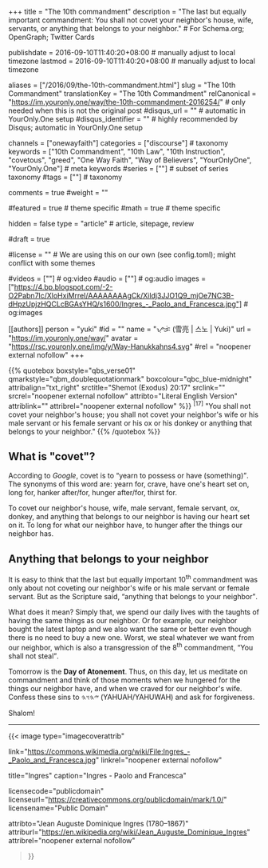 +++
title = "The 10th commandment"
description = "The last but equally important commandment: You shall not covet your neighbor's house, wife, servants, or anything that belongs to your neighbor."  # For Schema.org; OpenGraph; Twitter Cards

publishdate = 2016-09-10T11:40:20+08:00                          # manually adjust to local timezone
lastmod = 2016-09-10T11:40:20+08:00                          # manually adjust to local timezone

aliases = ["/2016/09/the-10th-commandment.html"]
slug = "The 10th Commandment"
translationKey = "The 10th Commandment"
relCanonical = "https://im.youronly.one/way/the-10th-commandment-2016254/"                           # only needed when this is not the original post
#disqus_url = ""                                                    # automatic in YourOnly.One setup
#disqus_identifier = ""                                             # highly recommended by Disqus; automatic in YourOnly.One setup

channels = ["onewayfaith"]
categories = ["discourse"]                           # taxonomy
keywords = ["10th Commandment", "10th Law", "10th Instruction", "covetous", "greed", "One Way Faith", "Way of Believers", "YourOnlyOne", "YourOnly.One"]                             # meta keywords
#series = [""]                               # subset of series taxonomy
#tags = [""]                                 # taxonomy

comments = true
#weight = ""

#featured = true                              # theme specific
#math = true                                  # theme specific

hidden = false
type = "article"                                                           # article, sitepage, review

#draft = true

#license = ""                                 # We are using this on our own (see config.toml); might conflict with some themes

#videos = [""]                                # og:video
#audio = [""]                                 # og:audio
images = ["https://4.bp.blogspot.com/-2-O2Pabn7lc/XloHxiMrreI/AAAAAAAAgCk/Xildj3JJO1Q9_mjOe7NC3B-dHpzUpjzHQCLcBGAsYHQ/s1600/Ingres_-_Paolo_and_Francesca.jpg"]    # og:images

[[authors]]
person = "yuki"
#id = ""
name = "ᜌᜓᜃᜒ (雪亮 | 스노 | Yuki)"
url = "https://im.youronly.one/way/"
avatar = "https://rsc.youronly.one/img/y/Way-Hanukkahns4.svg"
#rel = "noopener external nofollow"
+++

{{% quotebox boxstyle="qbs_verse01" qmarkstyle="qbm_doublequotationmark" boxcolour="qbc_blue-midnight" attribalign="txt_right" srctitle="Shemot (Exodus) 20:17" srclink="" srcrel="noopener external nofollow" attribto="Literal English Version" attriblink="" attribrel="noopener external nofollow" %}}
<sup>[17]</sup> "You shall not covet your neighbor's house; you shall not covet your neighbor's wife or his male servant or his female servant or his ox or his donkey or anything that belongs to your neighbor."
{{% /quotebox %}}

<!--more-->

## What is "covet"?

According to *Google*, covet is to <q>yearn to possess or have (something)</q>. The synonyms of this word are: yearn for, crave, have one's heart set on, long for, hanker after/for, hunger after/for, thirst for.

To covet our neighbor's house, wife, male servant, female servant, ox, donkey, and anything that belongs to our neighbor is having our heart set on it. To long for what our neighbor have, to hunger after the things our neighbor has.

## Anything that belongs to your neighbor

It is easy to think that the last but equally important 10<sup>th</sup> commandment was only about not coveting our neighbor's wife or his male servant or female servant. But as the Scripture said, <q>anything that belongs to your neighbor</q>.

What does it mean? Simply that, we spend our daily lives with the taughts of having the same things as our neighbor. Or for example, our neighbor bought the latest laptop and we also want the same or better even though there is no need to buy a new one. Worst, we steal whatever we want from our neighbor, which is also a transgression of the 8<sup>th</sup> commandment, <q>You shall not steal</q>.

Tomorrow is the **Day of Atonement**. Thus, on this day, let us meditate on commandment and think of those moments when we hungered for the things our neighbor have, and when we craved for our neighbor's wife. Confess these sins to <bdi dir="rtl" lang="hbo-Hebr">𐤉𐤄𐤅𐤄</bdi> (YAHUAH/YAHUWAH) and ask for forgiveness.

Shalom!

---

{{< image
  type="imagecoverattrib"

  link="https://commons.wikimedia.org/wiki/File:Ingres_-_Paolo_and_Francesca.jpg"
  linkrel="noopener external nofollow"

  title="Ingres"
  caption="Ingres - Paolo and Francesca"

  licensecode="publicdomain"
  licenseurl="https://creativecommons.org/publicdomain/mark/1.0/"
  licensename="Public Domain"

  attribto="Jean Auguste Dominique Ingres (1780–1867)"
  attriburl="https://en.wikipedia.org/wiki/Jean_Auguste_Dominique_Ingres"
  attribrel="noopener external nofollow"
>}}
